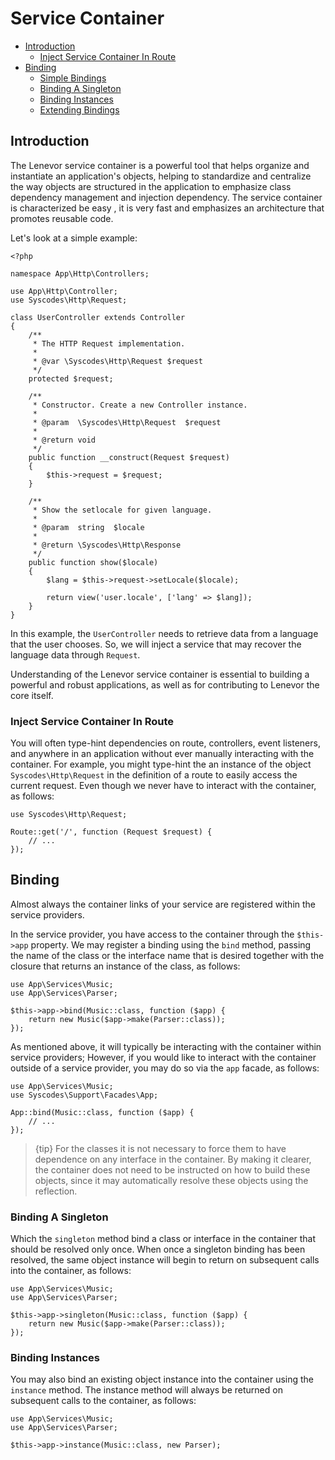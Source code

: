 # Service Container

- [Introduction](#introduction)
    - [Inject Service Container In Route](#inject-service-container-route)
- [Binding](#binding)
    - [Simple Bindings](#simple-bindings)
    - [Binding A Singleton](#binding-singleton)
    - [Binding Instances](#binding-instances)
    - [Extending Bindings](#extending-bindings)

<a name="introduction"></a>
## Introduction

The Lenevor service container is a powerful tool that helps organize and instantiate an application's objects, helping to standardize and centralize the way objects are structured in the application to emphasize class dependency management and injection dependency. The service container is characterized be easy , it is very fast and emphasizes an architecture that promotes reusable code. 

Let's look at a simple example:

    <?php

    namespace App\Http\Controllers;

    use App\Http\Controller;
    use Syscodes\Http\Request;

    class UserController extends Controller
    {
        /**
         * The HTTP Request implementation.
         * 
         * @var \Syscodes\Http\Request $request
         */
        protected $request;

        /**
         * Constructor. Create a new Controller instance.
         *
         * @param  \Syscodes\Http\Request  $request
         * 
         * @return void
         */
        public function __construct(Request $request)
        {
            $this->request = $request;
        }

        /**
         * Show the setlocale for given language.
         * 
         * @param  string  $locale
         *
         * @return \Syscodes\Http\Response
         */
        public function show($locale)
        {
            $lang = $this->request->setLocale($locale);

            return view('user.locale', ['lang' => $lang]);
        }
    }

In this example, the `UserController` needs to retrieve data from a language that the user chooses. So, we will inject a service that may recover the language data through `Request`.

Understanding of the Lenevor service container is essential to building a powerful and robust applications, as well as for contributing to Lenevor the core itself. 

<a name="inject-service-container-route"></a>
### Inject Service Container In Route

You will often type-hint  dependencies on route, controllers, event listeners, and anywhere in an application without ever manually interacting with the container. For example, you might type-hint the an instance of the object `Syscodes\Http\Request` in the definition of a route to easily access the current request. Even though we never have to interact with the container, as follows:

    use Syscodes\Http\Request;

    Route::get('/', function (Request $request) {
        // ...
    });

<a name="binding"></a>
## Binding

Almost always the container links of your service are registered within the service providers.

In the service provider, you have access to the container through the `$this->app` property. We may register a binding using the `bind` method, passing the name of the class or the interface name that is desired together with the closure that returns an instance of the class, as follows:

    use App\Services\Music;
    use App\Services\Parser;

    $this->app->bind(Music::class, function ($app) {
        return new Music($app->make(Parser::class));
    });

As mentioned above, it will typically be interacting with the container within service providers; However, if you would like to interact with the container outside of a service provider, you may do so via the `app` facade, as follows: 

    use App\Services\Music;
    use Syscodes\Support\Facades\App;

    App::bind(Music::class, function ($app) {
        // ...
    });

>{tip} For the classes it is not necessary to force them to have dependence on any interface in the container. By making it clearer, the container does not need to be instructed on how to build these objects, since it may automatically resolve these objects using the reflection.

<a name="binding-singleton"></a>
### Binding A Singleton

Which the `singleton` method bind a class or interface in the container that should be resolved only once. When once a singleton binding has been resolved, the same object instance will begin to return on subsequent calls into the container, as follows: 

    use App\Services\Music;
    use App\Services\Parser;

    $this->app->singleton(Music::class, function ($app) {
        return new Music($app->make(Parser::class));
    });

<a name="binding-instances"></a>
### Binding Instances

You may also bind an existing object instance into the container using the `instance` method. The instance method will always be returned on subsequent calls to the container, as follows: 

    use App\Services\Music;
    use App\Services\Parser;

    $this->app->instance(Music::class, new Parser);